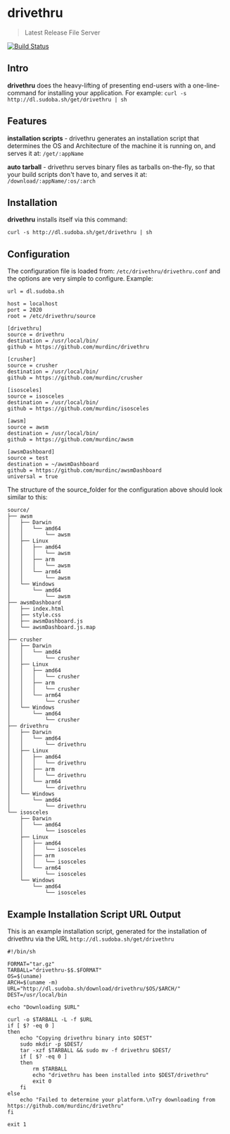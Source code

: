 # drivethru
> Latest Release File Server

[![Build Status](https://travis-ci.org/murdinc/drivethru.svg)](https://travis-ci.org/murdinc/drivethru)


## Intro
**drivethru** does the heavy-lifting of presenting end-users with a one-line-command for installing your application. For example: `curl -s http://dl.sudoba.sh/get/drivethru | sh`


## Features
**installation scripts** - drivethru generates an installation script that determines the OS and Architecture of the machine it is running on, and serves it at: `/get/:appName`

**auto tarball** - drivethru serves binary files as tarballs on-the-fly, so that your build scripts don't have to, and serves it at: `/download/:appName/:os/:arch`


## Installation
**drivethru** installs itself via this command:
```
curl -s http://dl.sudoba.sh/get/drivethru | sh
```


## Configuration
The configuration file is loaded from: `/etc/drivethru/drivethru.conf` and the options are very simple to configure. Example:

```
url = dl.sudoba.sh

host = localhost
port = 2020
root = /etc/drivethru/source

[drivethru]
source = drivethru
destination = /usr/local/bin/
github = https://github.com/murdinc/drivethru

[crusher]
source = crusher
destination = /usr/local/bin/
github = https://github.com/murdinc/crusher

[isosceles]
source = isosceles
destination = /usr/local/bin/
github = https://github.com/murdinc/isosceles

[awsm]
source = awsm
destination = /usr/local/bin/
github = https://github.com/murdinc/awsm

[awsmDashboard]
source = test
destination = ~/awsmDashboard
github = https://github.com/murdinc/awsmDashboard
universal = true

```

The structure of the source_folder for the configuration above should look similar to this:

```
source/
├── awsm
│   ├── Darwin
│   │   └── amd64
│   │       └── awsm
│   ├── Linux
│   │   ├── amd64
│   │   │   └── awsm
│   │   ├── arm
│   │   │   └── awsm
│   │   └── arm64
│   │       └── awsm
│   └── Windows
│       └── amd64
│           └── awsm
├── awsmDashboard
│   ├── index.html
│   ├── style.css
│   ├── awsmDashboard.js
│   └── awsmDashboard.js.map
│  
├── crusher
│   ├── Darwin
│   │   └── amd64
│   │       └── crusher
│   ├── Linux
│   │   ├── amd64
│   │   │   └── crusher
│   │   ├── arm
│   │   │   └── crusher
│   │   └── arm64
│   │       └── crusher
│   └── Windows
│       └── amd64
│           └── crusher
├── drivethru
│   ├── Darwin
│   │   └── amd64
│   │       └── drivethru
│   ├── Linux
│   │   ├── amd64
│   │   │   └── drivethru
│   │   ├── arm
│   │   │   └── drivethru
│   │   └── arm64
│   │       └── drivethru
│   └── Windows
│       └── amd64
│           └── drivethru
└── isosceles
    ├── Darwin
    │   └── amd64
    │       └── isosceles
    ├── Linux
    │   ├── amd64
    │   │   └── isosceles
    │   ├── arm
    │   │   └── isosceles
    │   └── arm64
    │       └── isosceles
    └── Windows
        └── amd64
            └── isosceles

```


## Example Installation Script URL Output
This is an example installation script, generated for the installation of drivethru via the URL `http://dl.sudoba.sh/get/drivethru`
```
#!/bin/sh

FORMAT="tar.gz"
TARBALL="drivethru-$$.$FORMAT"
OS=$(uname)
ARCH=$(uname -m)
URL="http://dl.sudoba.sh/download/drivethru/$OS/$ARCH/"
DEST=/usr/local/bin

echo "Downloading $URL"

curl -o $TARBALL -L -f $URL
if [ $? -eq 0 ]
then
    echo "Copying drivethru binary into $DEST"
    sudo mkdir -p $DEST/
    tar -xzf $TARBALL && sudo mv -f drivethru $DEST/
    if [ $? -eq 0 ]
    then
        rm $TARBALL
        echo "drivethru has been installed into $DEST/drivethru"
        exit 0
    fi
else
    echo "Failed to determine your platform.\nTry downloading from https://github.com/murdinc/drivethru"
fi

exit 1
```